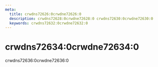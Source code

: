 ```yaml
---
meta:
  title: crwdns72626:0crwdne72626:0
  description: crwdns72628:0crwdne72628:0 crwdns72630:0crwdne72630:0
  keywords: crwdns72632:0crwdne72632:0
---
```


# crwdns72634:0crwdne72634:0
crwdns72636:0crwdne72636:0

<entry-ad />

<backmatter />
